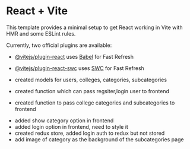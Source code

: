 # React + Vite

This template provides a minimal setup to get React working in Vite with HMR and some ESLint rules.

Currently, two official plugins are available:

- [@vitejs/plugin-react](https://github.com/vitejs/vite-plugin-react/blob/main/packages/plugin-react/README.md) uses [Babel](https://babeljs.io/) for Fast Refresh
- [@vitejs/plugin-react-swc](https://github.com/vitejs/vite-plugin-react-swc) uses [SWC](https://swc.rs/) for Fast Refresh




- created models for users, colleges, categories, subcategories
- created function which can pass regsiter,login user to frontend
- created function to pass college categories and subcategories to frontend
* added show category option in frontend
* added login option in frontend, need to style it
* created redux store, added login auth to redux but not stored
* add image of category as the background of the subcategories page